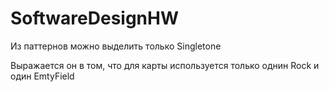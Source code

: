 # SoftwareDesignHW
Из паттернов можно выделить только Singletone

Выражается он в том, что для карты используется только однин Rock и один EmtyField
